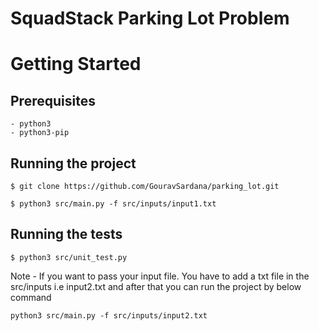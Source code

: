 # SquadStack Parking Lot Problem
# Getting Started


## Prerequisites



```
- python3
- python3-pip

```



## Running the project

```
$ git clone https://github.com/GouravSardana/parking_lot.git
```
```
$ python3 src/main.py -f src/inputs/input1.txt
```

## Running the tests

```
$ python3 src/unit_test.py
```

Note - If you want to pass your input file. You have to add a txt file in the src/inputs i.e input2.txt and after that you can run the project by below command

```
python3 src/main.py -f src/inputs/input2.txt
```
